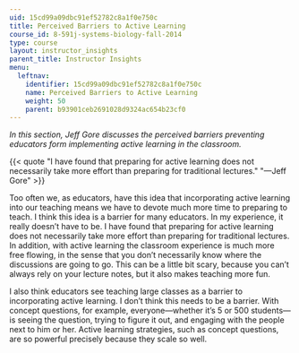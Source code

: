 ```yaml
---
uid: 15cd99a09dbc91ef52782c8a1f0e750c
title: Perceived Barriers to Active Learning
course_id: 8-591j-systems-biology-fall-2014
type: course
layout: instructor_insights
parent_title: Instructor Insights
menu:
  leftnav:
    identifier: 15cd99a09dbc91ef52782c8a1f0e750c
    name: Perceived Barriers to Active Learning
    weight: 50
    parent: b93901ceb2691028d9324ac654b23cf0
---
```


_In this section, Jeff Gore discusses the perceived barriers preventing educators form implementing active learning in the classroom._

{{< quote "I have found that preparing for active learning does not necessarily take more effort than preparing for traditional lectures." "—Jeff Gore" >}}

Too often we, as educators, have this idea that incorporating active learning into our teaching means we have to devote much more time to preparing to teach. I think this idea is a barrier for many educators. In my experience, it really doesn’t have to be. I have found that preparing for active learning does not necessarily take more effort than preparing for traditional lectures. In addition, with active learning the classroom experience is much more free flowing, in the sense that you don’t necessarily know where the discussions are going to go. This can be a little bit scary, because you can’t always rely on your lecture notes, but it also makes teaching more fun.

I also think educators see teaching large classes as a barrier to incorporating active learning. I don’t think this needs to be a barrier. With concept questions, for example, everyone—whether it’s 5 or 500 students—is seeing the question, trying to figure it out, and engaging with the people next to him or her. Active learning strategies, such as concept questions, are so powerful precisely because they scale so well.